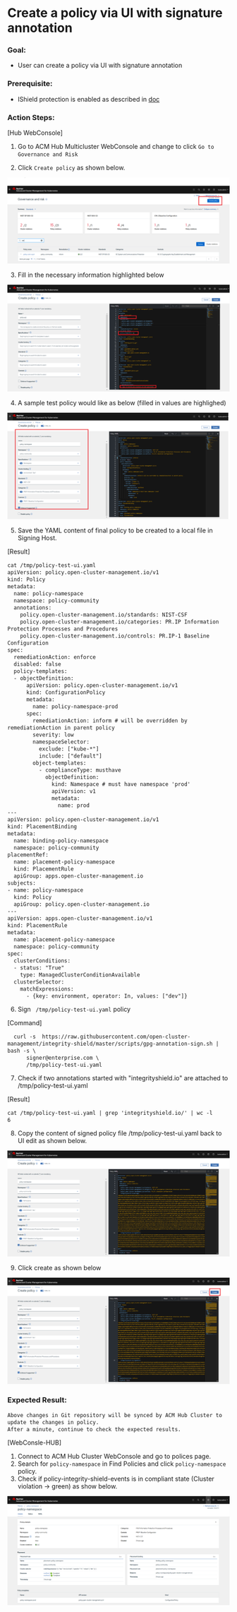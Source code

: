 # Create a policy via UI with signature annotation

### Goal:
- User can create a policy via UI with signature annotation

### Prerequisite: 
- IShield protection is enabled as described in [doc](../install-scenarios/DEPLOY_ISHIELD.md)

### Action Steps:

[Hub WebConsole]

1. Go to ACM Hub Multicluster WebConsole and change to click `Go to Governance and Risk`

2. Click `Create policy` as shown below.

 ![Policy Create](../images/policy-create-ui.PNG) 
 
3. Fill in the necessary information highlighted below
  
 ![Policy Detail](../images/policy-create-ui-edit.PNG)
 
4. A sample test policy would like as below (filled in values are highlighed)
 
 ![Policy Detail Sample](../images/policy-create-ui-edit-sample.PNG)
 
5. Save the YAML content of final policy to be created to a local file in Signing Host.
 
 [Result]
 ```
 cat /tmp/policy-test-ui.yaml
 apiVersion: policy.open-cluster-management.io/v1
 kind: Policy
 metadata:
   name: policy-namespace
   namespace: policy-community
   annotations:
     policy.open-cluster-management.io/standards: NIST-CSF
     policy.open-cluster-management.io/categories: PR.IP Information Protection Processes and Procedures
     policy.open-cluster-management.io/controls: PR.IP-1 Baseline Configuration
 spec:
   remediationAction: enforce
   disabled: false
   policy-templates:
   - objectDefinition:
       apiVersion: policy.open-cluster-management.io/v1
       kind: ConfigurationPolicy
       metadata:
         name: policy-namespace-prod
       spec:
         remediationAction: inform # will be overridden by remediationAction in parent policy
         severity: low
         namespaceSelector:
           exclude: ["kube-*"]
           include: ["default"]
         object-templates:
           - complianceType: musthave
             objectDefinition:
               kind: Namespace # must have namespace 'prod'
               apiVersion: v1
               metadata:
                 name: prod
 ---
 apiVersion: policy.open-cluster-management.io/v1
 kind: PlacementBinding
 metadata:
   name: binding-policy-namespace
   namespace: policy-community
 placementRef:
   name: placement-policy-namespace
   kind: PlacementRule
   apiGroup: apps.open-cluster-management.io
 subjects:
 - name: policy-namespace
   kind: Policy
   apiGroup: policy.open-cluster-management.io
 ---
 apiVersion: apps.open-cluster-management.io/v1
 kind: PlacementRule
 metadata:
   name: placement-policy-namespace
   namespace: policy-community
 spec:
   clusterConditions:
   - status: "True"
     type: ManagedClusterConditionAvailable
   clusterSelector:
     matchExpressions:
       - {key: environment, operator: In, values: ["dev"]}
 ```
 
6. Sign ` /tmp/policy-test-ui.yaml` policy
 
  [Command]
  ```
    curl -s  https://raw.githubusercontent.com/open-cluster-management/integrity-shield/master/scripts/gpg-annotation-sign.sh | bash -s \
        signer@enterprise.com \
        /tmp/policy-test-ui.yaml
  ```
  
7. Check if two annotations started with "integrityshield.io" are attached to  /tmp/policy-test-ui.yaml  

  [Result]
  ```
  cat /tmp/policy-test-ui.yaml | grep 'integrityshield.io/' | wc -l
  6 
  ```
  
8. Copy the content of signed policy file /tmp/policy-test-ui.yaml back to UI edit as shown below.

  ![Policy Sample With Signature](../images/policy-create-ui-edit-sample-signed.PNG)
  
9. Click create as shown below

  ![Create Policy Sample With Signature](../images/policy-create-ui-edit-sample-signed-create.PNG)
  
  
   
### Expected Result:

    Above changes in Git repository will be synced by ACM Hub Cluster to update the changes in policy.  
    After a minute, continue to check the expected results.
    
    
[WebConsle-HUB]

1. Connect to ACM Hub Cluster WebConsole and go to polices page.
2. Search for `policy-namespace`  in Find Policies and click  `policy-namespace`  policy. 
4. Check if  policy-integrity-shield-events is in compliant state (Cluster violation -> green) as show below.
     
  ![Policy Violation](../images/policy-integrity-shield-ui-policy-compliant.PNG)  
 
 
